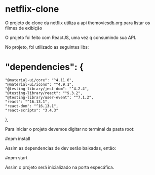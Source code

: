# netflix-clone
O projeto de clone da netflix utiliza a api themoviesdb.org para listar os filmes de exibição

O projeto foi feito com ReactJS, uma vez q consumindo sua API.

No projeto, foi utilizado as seguintes libs:

# "dependencies": {
    "@material-ui/core": "^4.11.0",
    "@material-ui/icons": "^4.9.1",
    "@testing-library/jest-dom": "^4.2.4",
    "@testing-library/react": "^9.3.2",
    "@testing-library/user-event": "^7.1.2",
    "react": "^16.13.1",
    "react-dom": "^16.13.1",
    "react-scripts": "3.4.3"
  },

Para iniciar o projeto devemos digitar no terminal da pasta root:

#npm install

Assim as dependencias de dev serão baixadas, então:

#npm start

Assim o projeto será inicializado na porta especáfica.
